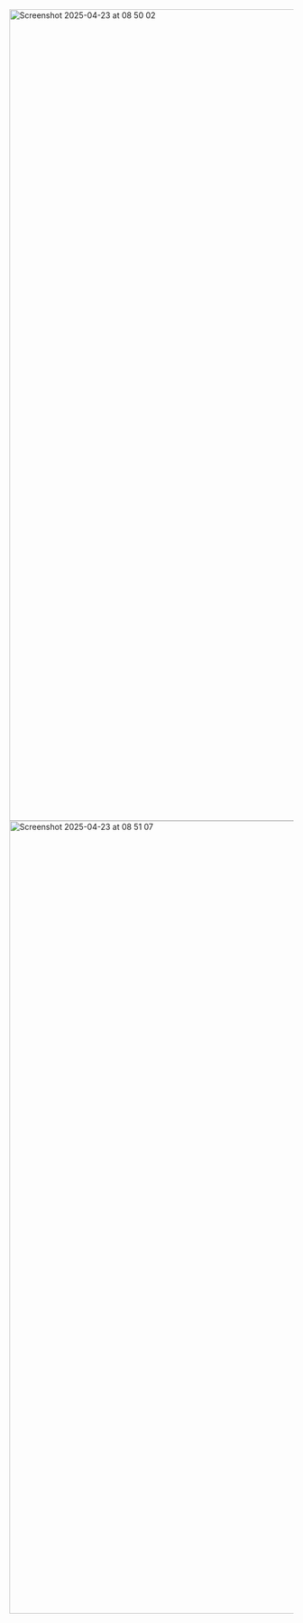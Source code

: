 <img width="1436" alt="Screenshot 2025-04-23 at 08 50 02" src="https://github.com/user-attachments/assets/35609537-f4cb-4e4c-98a7-4640952581e2" />
<img width="1403" alt="Screenshot 2025-04-23 at 08 51 07" src="https://github.com/user-attachments/assets/d6ff8fb3-f073-411e-b100-139797935a16" />
